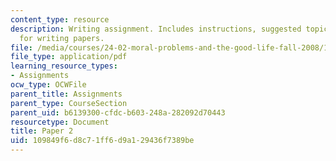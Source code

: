 ```yaml
---
content_type: resource
description: Writing assignment. Includes instructions, suggested topics, and guidelines
  for writing papers.
file: /media/courses/24-02-moral-problems-and-the-good-life-fall-2008/109849f6d8c71ff6d9a129436f7389be_paper_2.pdf
file_type: application/pdf
learning_resource_types:
- Assignments
ocw_type: OCWFile
parent_title: Assignments
parent_type: CourseSection
parent_uid: b6139300-cfdc-b603-248a-282092d70443
resourcetype: Document
title: Paper 2
uid: 109849f6-d8c7-1ff6-d9a1-29436f7389be
---
```

